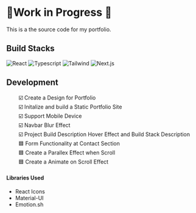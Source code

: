 # 🚧Work in Progress 🚧
This is a the source code for my portfolio.
## Build Stacks
![React](https://img.shields.io/badge/React-20232A?style=for-the-badge&logo=react&logoColor=61DAFB) ![Typescript](	https://img.shields.io/badge/TypeScript-007ACC?style=for-the-badge&logo=typescript&logoColor=white) ![Tailwind](https://img.shields.io/badge/Tailwind_CSS-38B2AC?style=for-the-badge&logo=tailwind-css&logoColor=white) ![Next.js](https://img.shields.io/badge/next.js-000000?style=for-the-badge&logo=nextdotjs&logoColor=white)

## Development
&emsp;&emsp; ☑️ Create a Design for  Portfolio \
&emsp;&emsp; ☑️ Initalize and build  a Static  Portfolio Site \
&emsp;&emsp; ☑️ Support Mobile  Device\
&emsp;&emsp; ☑️ Navbar Blur Effect\
&emsp;&emsp; ☑️ Project Build Description Hover Effect and Build Stack Description\
&emsp;&emsp; 🟦 Form Functionality at Contact Section\
&emsp;&emsp; 🟦 Create a Parallex Effect when Scroll\
&emsp;&emsp; 🟦 Create a Animate on Scroll Effect

#### Libraries Used
* React Icons
* Material-UI
* Emotion.sh




